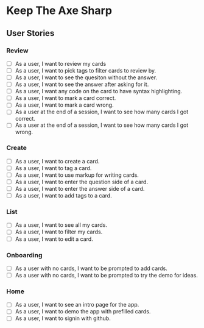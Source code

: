 # Keep The Axe Sharp

## User Stories
### Review
- [ ] As a user, I want to review my cards
- [ ] As a user, I want to pick tags to filter cards to review by.
- [ ] As a user, I want to see the quesiton without the answer.
- [ ] As a user, I want to see the answer after asking for it.
- [ ] As a user, I want any code on the card to have syntax highlighting.
- [ ] As a user, I want to mark a card correct.
- [ ] As a user, I want to mark a card wrong.
- [ ] As a user at the end of a session, I want to see how many cards I got correct.
- [ ] As a user at the end of a session, I want to see how many cards I got wrong.

### Create
- [ ] As a user, I want to create a card.
- [ ] As a user, I want to tag a card.
- [ ] As a user, I want to use markup for writing cards.
- [ ] As a user, I want to enter the question side of a card.
- [ ] As a user, I want to enter the answer side of a card.
- [ ] As a user, I want to add tags to a card.

### List
- [ ] As a user, I want to see all my cards.
- [ ] As a user, I want to filter my cards.
- [ ] As a user, I want to edit a card.

### Onboarding
- [ ] As a user with no cards, I want to be prompted to add cards.
- [ ] As a user with no cards, I want to be prompted to try the demo for ideas.

### Home
- [ ] As a user, I want to see an intro page for the app.
- [ ] As a user, I want to demo the app with prefilled cards.
- [ ] As a user, I want to signin with github.

